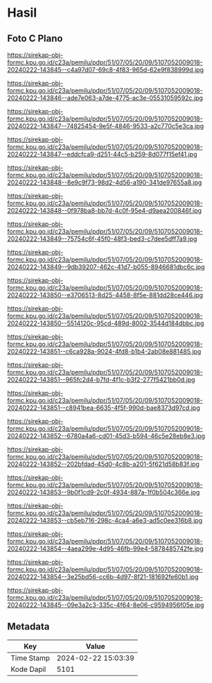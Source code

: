 # Hasil

## Foto C Plano

https://sirekap-obj-formc.kpu.go.id/c23a/pemilu/pdpr/51/07/05/20/09/5107052009018-20240222-143845--c4a97d07-69c8-4f83-965d-62e9f838999d.jpg

https://sirekap-obj-formc.kpu.go.id/c23a/pemilu/pdpr/51/07/05/20/09/5107052009018-20240222-143846--ade7e063-a7de-4775-ac3e-05531059592c.jpg

https://sirekap-obj-formc.kpu.go.id/c23a/pemilu/pdpr/51/07/05/20/09/5107052009018-20240222-143847--74825454-9e5f-4846-9533-a2c770c5e3ca.jpg

https://sirekap-obj-formc.kpu.go.id/c23a/pemilu/pdpr/51/07/05/20/09/5107052009018-20240222-143847--eddcfca9-d251-44c5-b259-8d077f15ef41.jpg

https://sirekap-obj-formc.kpu.go.id/c23a/pemilu/pdpr/51/07/05/20/09/5107052009018-20240222-143848--8e9c9f73-98d2-4d56-a190-341de97655a8.jpg

https://sirekap-obj-formc.kpu.go.id/c23a/pemilu/pdpr/51/07/05/20/09/5107052009018-20240222-143848--0f978ba8-bb7d-4c0f-95e4-d9aea200846f.jpg

https://sirekap-obj-formc.kpu.go.id/c23a/pemilu/pdpr/51/07/05/20/09/5107052009018-20240222-143849--75754c6f-45f0-48f3-bed3-c7dee5dff7a9.jpg

https://sirekap-obj-formc.kpu.go.id/c23a/pemilu/pdpr/51/07/05/20/09/5107052009018-20240222-143849--9db39207-462c-41d7-b055-8946681dbc6c.jpg

https://sirekap-obj-formc.kpu.go.id/c23a/pemilu/pdpr/51/07/05/20/09/5107052009018-20240222-143850--e3706513-8d25-4458-8f5e-881dd28ce446.jpg

https://sirekap-obj-formc.kpu.go.id/c23a/pemilu/pdpr/51/07/05/20/09/5107052009018-20240222-143850--5514120c-95cd-489d-8002-3544d184dbbc.jpg

https://sirekap-obj-formc.kpu.go.id/c23a/pemilu/pdpr/51/07/05/20/09/5107052009018-20240222-143851--c6ca928a-9024-4fd8-b1b4-2ab08e881485.jpg

https://sirekap-obj-formc.kpu.go.id/c23a/pemilu/pdpr/51/07/05/20/09/5107052009018-20240222-143851--965fc2d4-b7fd-4f1c-b3f2-277f5421bb0d.jpg

https://sirekap-obj-formc.kpu.go.id/c23a/pemilu/pdpr/51/07/05/20/09/5107052009018-20240222-143851--c8941bea-6635-4f5f-990d-bae8373d97cd.jpg

https://sirekap-obj-formc.kpu.go.id/c23a/pemilu/pdpr/51/07/05/20/09/5107052009018-20240222-143852--6780a4a6-cd01-45d3-b594-46c5e28eb8e3.jpg

https://sirekap-obj-formc.kpu.go.id/c23a/pemilu/pdpr/51/07/05/20/09/5107052009018-20240222-143852--202bfdad-45d0-4c8b-a201-5f621d58b83f.jpg

https://sirekap-obj-formc.kpu.go.id/c23a/pemilu/pdpr/51/07/05/20/09/5107052009018-20240222-143853--9b0f1cd9-2c0f-4934-887a-1f0b504c366e.jpg

https://sirekap-obj-formc.kpu.go.id/c23a/pemilu/pdpr/51/07/05/20/09/5107052009018-20240222-143853--cb5eb716-298c-4ca4-a6e3-ad5c0ee316b8.jpg

https://sirekap-obj-formc.kpu.go.id/c23a/pemilu/pdpr/51/07/05/20/09/5107052009018-20240222-143854--4aea299e-4d95-46fb-99e4-5878485742fe.jpg

https://sirekap-obj-formc.kpu.go.id/c23a/pemilu/pdpr/51/07/05/20/09/5107052009018-20240222-143854--3e25bd56-cc6b-4d97-8f21-181692fe60b1.jpg

https://sirekap-obj-formc.kpu.go.id/c23a/pemilu/pdpr/51/07/05/20/09/5107052009018-20240222-143845--09e3a2c3-335c-4f64-8e06-c9594956f05e.jpg


## Metadata

| Key        | Value               |
| ---------- | ------------------- |
| Time Stamp | 2024-02-22 15:03:39 |
| Kode Dapil | 5101                |




